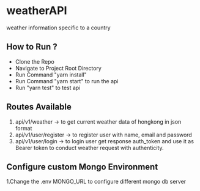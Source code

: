 # weatherAPI

weather information specific to a country

## How to Run ?

- Clone the Repo
- Navigate to Project Root Directory
- Run Command "yarn install"
- Run Command "yarn start" to run the api
- Run "yarn test" to test api

## Routes Available

1. api/v1/weather -> to get current weather data of hongkong in json format
2. api/v1/user/register -> to register user with name, email and password
3. api/v1/user/login -> to login user get response auth_token and use it as Bearer token to conduct weather request with authenticity.

## Configure custom Mongo Environment

1.Change the .env MONGO_URL to configure different mongo db server
